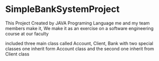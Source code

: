 # SimpleBankSystemProject
This Project Created by JAVA Programing Language
me and my team members make it, We make it as an exercise on a software engineering course at our faculty

included three main class called Account, Client, Bank with two special classes one inherit form 
Account class and the second one inherit from Client class
